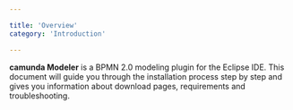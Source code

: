 ```yaml
---

title: 'Overview'
category: 'Introduction'

---
```


__camunda Modeler__ is a BPMN 2.0 modeling plugin for the Eclipse IDE. This document will guide you through the installation process step by step and gives you information about download pages, requirements and troubleshooting. 
